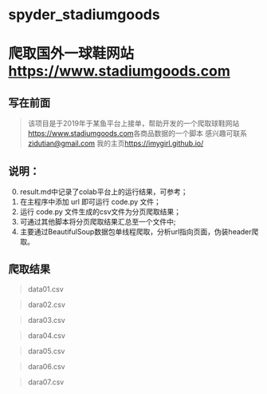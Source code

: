 # spyder_stadiumgoods
# 爬取国外一球鞋网站<https://www.stadiumgoods.com>
## 写在前面
>该项目是于2019年于某鱼平台上接单，帮助开发的一个爬取球鞋网站<https://www.stadiumgoods.com>各商品数据的一个脚本
>感兴趣可联系<zidutian@gmail.com>
>我的主页<https://imygirl.github.io/>

## 说明：

0. result.md中记录了colab平台上的运行结果，可参考；
1. 在主程序中添加 url 即可运行 code.py 文件；
2. 运行 code.py 文件生成的csv文件为分页爬取结果；
3. 可通过其他脚本将分页爬取结果汇总至一个文件中;
4. 主要通过BeautifulSoup数据包单线程爬取，分析url指向页面，伪装header爬取。

## 爬取结果
>data01.csv

>dara02.csv

>dara03.csv

>dara04.csv

>dara05.csv

>dara06.csv

>dara07.csv
